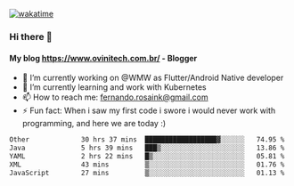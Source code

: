 [![wakatime](https://wakatime.com/badge/user/d5892087-17e6-46ab-8384-91a71a9b88d8.svg)](https://wakatime.com/@d5892087-17e6-46ab-8384-91a71a9b88d8)
### Hi there 👋

#### My blog https://www.ovinitech.com.br/ - Blogger

- 🔭 I’m currently working on @WMW as Flutter/Android Native developer
- 🌱 I’m currently learning and work with Kubernetes
- 📫 How to reach me: fernando.rosaink@gmail.com 
- ⚡ Fun fact: When i saw my first code i swore i would never work with programming, and here we are today :)

<!--START_SECTION:waka-->

```txt
Other             30 hrs 37 mins  ██████████████████▓░░░░░░   74.95 %
Java              5 hrs 39 mins   ███▒░░░░░░░░░░░░░░░░░░░░░   13.86 %
YAML              2 hrs 22 mins   █▒░░░░░░░░░░░░░░░░░░░░░░░   05.81 %
XML               43 mins         ▒░░░░░░░░░░░░░░░░░░░░░░░░   01.76 %
JavaScript        27 mins         ▒░░░░░░░░░░░░░░░░░░░░░░░░   01.13 %
```

<!--END_SECTION:waka-->
